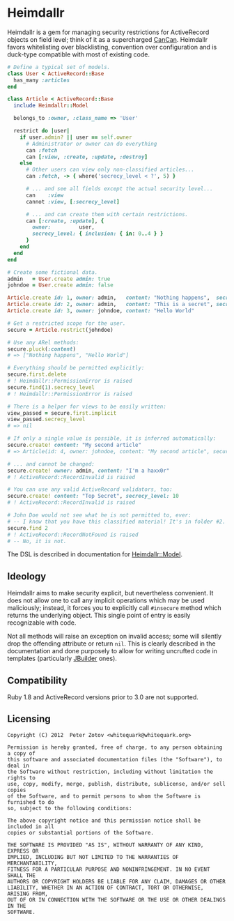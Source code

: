 Heimdallr
=========

Heimdallr is a gem for managing security restrictions for ActiveRecord objects on field level; think
of it as a supercharged [CanCan](https://github.com/ryanb/cancan). Heimdallr favors whitelisting over blacklisting,
convention over configuration and is duck-type compatible with most of existing code.

``` ruby
# Define a typical set of models.
class User < ActiveRecord::Base
  has_many :articles
end

class Article < ActiveRecord::Base
  include Heimdallr::Model

  belongs_to :owner, :class_name => 'User'

  restrict do |user|
    if user.admin? || user == self.owner
      # Administrator or owner can do everything
      can :fetch
      can [:view, :create, :update, :destroy]
    else
      # Other users can view only non-classified articles...
      can :fetch, -> { where('secrecy_level < ?', 5) }

      # ... and see all fields except the actual security level...
      can    :view
      cannot :view, [:secrecy_level]

      # ... and can create them with certain restrictions.
      can [:create, :update], {
        owner:         user,
        secrecy_level: { inclusion: { in: 0..4 } }
      }
    end
  end
end

# Create some fictional data.
admin   = User.create admin: true
johndoe = User.create admin: false

Article.create id: 1, owner: admin,   content: "Nothing happens",  secrecy_level: 0
Article.create id: 2, owner: admin,   content: "This is a secret", secrecy_level: 10
Article.create id: 3, owner: johndoe, content: "Hello World"

# Get a restricted scope for the user.
secure = Article.restrict(johndoe)

# Use any ARel methods:
secure.pluck(:content)
# => ["Nothing happens", "Hello World"]

# Everything should be permitted explicitly:
secure.first.delete
# ! Heimdallr::PermissionError is raised
secure.find(1).secrecy_level
# ! Heimdallr::PermissionError is raised

# There is a helper for views to be easily written:
view_passed = secure.first.implicit
view_passed.secrecy_level
# => nil

# If only a single value is possible, it is inferred automatically:
secure.create! content: "My second article"
# => Article(id: 4, owner: johndoe, content: "My second article", security_level: 0)

# ... and cannot be changed:
secure.create! owner: admin, content: "I'm a haxx0r"
# ! ActiveRecord::RecordInvalid is raised

# You can use any valid ActiveRecord validators, too:
secure.create! content: "Top Secret", secrecy_level: 10
# ! ActiveRecord::RecordInvalid is raised

# John Doe would not see what he is not permitted to, ever:
# -- I know that you have this classified material! It's in folder #2.
secure.find 2
# ! ActiveRecord::RecordNotFound is raised
# -- No, it is not.
```

The DSL is described in documentation for [Heimdallr::Model](http://rubydoc.info/gems/heimdallr/0.0.2/Heimdallr/Model).

Ideology
--------

Heimdallr aims to make security explicit, but nevertheless convenient. It does not allow one to call any
implicit operations which may be used maliciously; instead, it forces you to explicitly call `#insecure`
method which returns the underlying object. This single point of entry is easily recognizable with code.

Not all methods will raise an exception on invalid access; some will silently drop the offending
attribute or return `nil`. This is clearly described in the documentation and done purposely to allow for
writing uncrufted code in templates (particularly [JBuilder](http://github.com/rails/jbuilder) ones).

Compatibility
-------------

Ruby 1.8 and ActiveRecord versions prior to 3.0 are not supported.

Licensing
---------

    Copyright (C) 2012  Peter Zotov <whitequark@whitequark.org>

    Permission is hereby granted, free of charge, to any person obtaining a copy of
    this software and associated documentation files (the "Software"), to deal in
    the Software without restriction, including without limitation the rights to
    use, copy, modify, merge, publish, distribute, sublicense, and/or sell copies
    of the Software, and to permit persons to whom the Software is furnished to do
    so, subject to the following conditions:

    The above copyright notice and this permission notice shall be included in all
    copies or substantial portions of the Software.

    THE SOFTWARE IS PROVIDED "AS IS", WITHOUT WARRANTY OF ANY KIND, EXPRESS OR
    IMPLIED, INCLUDING BUT NOT LIMITED TO THE WARRANTIES OF MERCHANTABILITY,
    FITNESS FOR A PARTICULAR PURPOSE AND NONINFRINGEMENT. IN NO EVENT SHALL THE
    AUTHORS OR COPYRIGHT HOLDERS BE LIABLE FOR ANY CLAIM, DAMAGES OR OTHER
    LIABILITY, WHETHER IN AN ACTION OF CONTRACT, TORT OR OTHERWISE, ARISING FROM,
    OUT OF OR IN CONNECTION WITH THE SOFTWARE OR THE USE OR OTHER DEALINGS IN THE
    SOFTWARE.